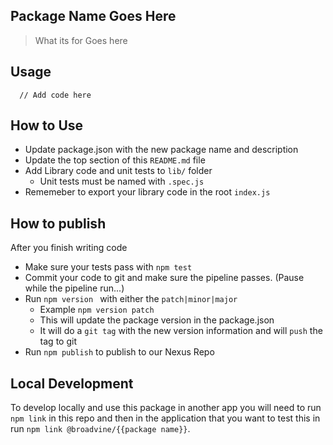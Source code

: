Package Name Goes Here
------------------------
> What its for Goes here

## Usage

```
  // Add code here

```


## How to Use
- Update package.json with the new package name and description
- Update the top section of this `README.md` file
- Add Library code and unit tests to `lib/` folder 
  - Unit tests must be named with `.spec.js`
- Rememeber to export your library code in the root `index.js`

## How to publish
After you finish writing code
- Make sure your tests pass with `npm test`
- Commit your code to git and make sure the pipeline passes. (Pause while the pipeline run...)
- Run `npm version ` with either the `patch|minor|major` 
  - Example `npm version patch`
  - This will update the package version in the package.json
  - It will do a `git tag` with the new version information and will `push` the tag to git
- Run `npm publish` to publish to our Nexus Repo

## Local Development
To develop locally and use this package in another app you will need to run `npm link` in this repo and then in the application that you want to test this in run `npm link @broadvine/{{package name}}`.

